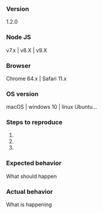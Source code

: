 ### Version
1.2.0

### Node JS
v7.x | v8.X | v9.X

### Browser
Chrome 64.x | Safari 11.x

### OS version
macOS | windows 10 | linux Ubuntu...

### Steps to reproduce
1.  
2.  
3.  

### Expected behavior
What should happen

### Actual behavior
What is happening
